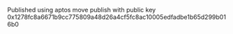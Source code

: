 Published using aptos move publish with public key 0x1278fc8a6671b9cc775809a48d26a4cf5fc8ac10005edfadbe1b65d299b016b0